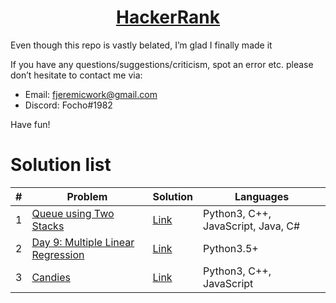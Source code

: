 <p align="center">
   <a href="https://www.hackerrank.com/kettu">
      <h1 align="center">HackerRank</h1>
   </a>
</p>

Even though this repo is vastly belated, I’m glad I finally made it

If you have any questions/suggestions/criticism, spot an error etc. please don’t hesitate to contact me via:
* Email: fjeremicwork@gmail.com
* Discord: Focho#1982

Have fun!

# Solution list

| # | Problem | Solution | Languages |
| - | ------- | -------- | --------- |
| 1 | [Queue using Two Stacks](https://www.hackerrank.com/challenges/queue-using-two-stacks/problem) | [Link](https://github.com/filipjeremic/hackerrank/tree/main/Data%20Structures/Queue%20using%20two%20stacks) | Python3, C++, JavaScript, Java, C# |
| 2 | [Day 9: Multiple Linear Regression](https://www.hackerrank.com/challenges/s10-multiple-linear-regression/problem) | [Link](https://github.com/filipjeremic/hackerrank/tree/main/10%20Days%20of%20Statistics/Day%209:%20Multiple%20Linear%20Regression) | Python3.5+ |
| 3 | [Candies](https://www.hackerrank.com/challenges/candies/problem?h_l=interview&playlist_slugs%5B%5D=interview-preparation-kit&playlist_slugs%5B%5D=dynamic-programming) | [Link](https://github.com/filipjeremic/hackerrank/tree/main/Interview%20Preparation%20Kit/Candies) | Python3, C++, JavaScript |
